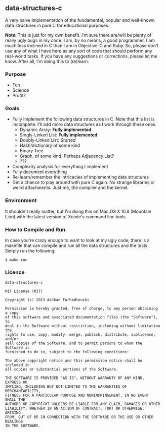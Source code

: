 data-structures-c
-----------------
A very naive implementation of the fundamental, popular and well-known data 
structures in pure C for educational purposes.

**Note**: This is just for my own benefit. I'm sure there are/will be plenty of 
really ugly bugs in my code. I am, by no means, a good programmer. I am much 
less inclined in C than I am in Objective-C and Ruby. So, please don't use any 
of what I have here as any sort of code that should perform any real-world 
tasks. If you have any suggestions or corrections, please let me know. After 
all, I'm doing this to (re)learn.

### Purpose
* Fun
* Science
* Profit?

### Goals
* Fully implement the following data structures in C. Note that this list is incomplete. I'll add more data structures as I work through these ones.
    * Dynamic Array: **Fully implemented**
    * Singly-Linked List: **Fully implemented**
    * Doubly-Linked List: *Started*
    * Hash/dictionary of some kind
    * Binary Tree
    * Graph, of some kind. Perhaps Adjacency List?
    * ???
* Complexity analysis for everything I implement
* Fully document everything
* Re-learn/remember the intricacies of implementing data structures
* Get a chance to play around with pure C again. No strange libraries or weird attachments. Just me, the compiler and the kernel.

### Environment
It shouldn't really matter, but I'm doing this on Mac OS X 10.8 (Mountain Lion) with the latest version of Xcode's command line tools.

### How to Compile and Run
In case you're crazy enough to want to look at my ugly code, there is a makefile 
that can compile and run all the data structures and the tests. Simply run the 
following:
    
    $ make run
    
### Licence
    data-structures-c
    
    MIT License (MIT)
    
    Copyright (c) 2013 Ashkan Farhadtouski
    
    Permission is hereby granted, free of charge, to any person obtaining a copy
    of this software and associated documentation files (the "Software"), to 
    deal in the Software without restriction, including without limitation the 
    rights to use, copy, modify, merge, publish, distribute, sublicense, and/or 
    sell copies of the Software, and to permit persons to whom the Software is
    furnished to do so, subject to the following conditions:
    
    The above copyright notice and this permission notice shall be included in
    all copies or substantial portions of the Software.
    
    THE SOFTWARE IS PROVIDED "AS IS", WITHOUT WARRANTY OF ANY KIND, EXPRESS OR
    IMPLIED, INCLUDING BUT NOT LIMITED TO THE WARRANTIES OF MERCHANTABILITY,
    FITNESS FOR A PARTICULAR PURPOSE AND NONINFRINGEMENT. IN NO EVENT SHALL THE
    AUTHORS OR COPYRIGHT HOLDERS BE LIABLE FOR ANY CLAIM, DAMAGES OR OTHER
    LIABILITY, WHETHER IN AN ACTION OF CONTRACT, TORT OR OTHERWISE, ARISING
    FROM, OUT OF OR IN CONNECTION WITH THE SOFTWARE OR THE USE OR OTHER DEALINGS
    IN THE SOFTWARE.
